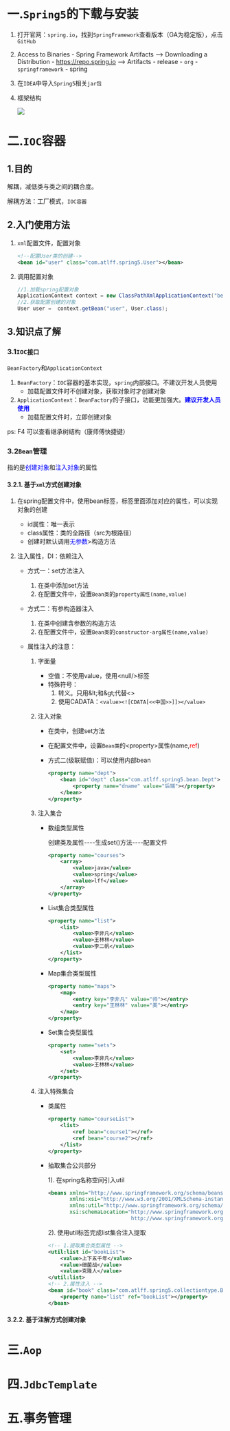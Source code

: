 # 一.`Spring5`的下载与安装

1. 打开官网：`spring.io`，找到`SpringFramework`查看版本（GA为稳定版），点击`GitHub`

2. Access to Binaries - Spring Framework Artifacts --> Downloading a Distribution - https://repo.spring.io --> Artifacts - release - `org` - `springframework` - spring 

3. 在`IDEA`中导入`Spring5`相关`jar包`

4. 框架结构

    ![](https://typora-lff.oss-cn-guangzhou.aliyuncs.com/Spring5%E6%A8%A1%E5%9D%97.bmp)

# 二.`IOC`容器

## 1.目的

解耦，减低类与类之间的耦合度。

解耦方法：工厂模式，`IOC容器`

## 2.入门使用方法

1. `xml`配置文件，配置对象

    ```xml
    <!--配置User类的创建-->
    <bean id="user" class="com.atlff.spring5.User"></bean>
    ```

2. 调用配置对象

    ```java
    //1.加载spring配置对象
    ApplicationContext context = new ClassPathXmlApplicationContext("bean1.xml");
    //2.获取配置创建的对象
    User user =  context.getBean("user", User.class);
    ```

## 3.知识点了解

### 3.1`IOC接口`

`BeanFactory`和`ApplicationContext`

1. `BeanFactory`：`IOC`容器的基本实现，`spring`内部接口。不建议开发人员使用
    - 加载配置文件时不创建对象，获取对象时才创建对象
2. `ApplicationContext`：`BeanFactory`的子接口，功能更加强大。<span style="color:blue;font-weight:bold">建议开发人员使用</span>
    - 加载配置文件时，立即创建对象

ps: F4 可以查看继承树结构（康师傅快捷键）

### 3.2`Bean`管理

指的是<span style="color:blue">创建对象</span>和<span style="color:blue">注入对象</span>的属性

#### 3.2.1. 基于`xml`方式创建对象
1. 在spring配置文件中，使用bean标签，标签里面添加对应的属性，可以实现对象的创建
    - id属性：唯一表示
    - class属性：类的全路径（src为根路径）
    - 创建时默认调用<span style="color:blue">无参数</span>>构造方法
    
2. 注入属性，DI：依赖注入

    - 方式一：set方法注入

        1. 在类中添加set方法
        2. 在配置文件中，设置`Bean类`的`property属性(name,value)`
        
    - 方式二：有参构造器注入
    
      1.  在类中创建含参数的构造方法
      2. 在配置文件中，设置`Bean类`的`constructor-arg属性(name,value)`
      
    - 属性注入的注意：
        1. 字面量
            - 空值：不使用value，使用\<null/\>标签
            - 特殊符号：
                1. 转义。只用\&lt;和\&gt;代替<>
                2. 使用CADATA：`<value><![CDATA[<<中国>>]]></value>`
            
        2. 注入对象
        
            - 在类中，创建set方法
        
            - 在配置文件中，设置`Bean类`的\<property\>属性(name,<span style="color:red;">ref</span>)
        
            - 方式二(级联赋值)：可以使用内部bean
        
                ```xml
                <property name="dept">
                    <bean id="dept" class="com.atlff.spring5.bean.Dept">
                        <property name="dname" value="后端"></property>
                    </bean>
                </property>
                ```
        
        3. 注入集合
        
            - 数组类型属性
        
                创建类及属性----生成set()方法----配置文件
        
                ```xml
                <property name="courses">
                    <array>
                        <value>java</value>
                        <value>spring</value>
                        <value>lff</value>
                    </array>
                </property>
                ```
        
            - List集合类型属性
        
                ```xml
                <property name="list">
                    <list>
                        <value>李非凡</value>
                        <value>王林林</value>
                        <value>李二帆</value>
                    </list>
                </property>
                ```
        
            - Map集合类型属性
        
                ```xml
                <property name="maps">
                    <map>
                        <entry key="李非凡" value="帅"></entry>
                        <entry key="王林林" value="美"></entry>
                    </map>
                </property>
                ```
        
            - Set集合类型属性
        
                ```xml
                <property name="sets">
                    <set>
                        <value>李非凡</value>
                        <value>王林林</value>
                    </set>
                </property>
                ```

        4. 注入特殊集合
        
            - 类属性
        
                ```xml
                <property name="courseList">
                    <list>
                        <ref bean="course1"></ref>
                        <ref bean="course2"></ref>
                    </list>
                </property>
                ```
        
            - 抽取集合公共部分
        
                1). 在spring名称空间引入util
        
                ```xml
                <beans xmlns="http://www.springframework.org/schema/beans"
                       xmlns:xsi="http://www.w3.org/2001/XMLSchema-instance"
                       xmlns:util="http://www.springframework.org/schema/util"
                       xsi:schemaLocation="http://www.springframework.org/schema/beans http://www.springframework.org/schema/beans/spring-beans.xsd
                                           http://www.springframework.org/schema/util http://www.springframework.org/schema/util/spring-util.xsd">
                ```
        
                2). 使用util标签完成list集合注入提取
        
                ```xml
                <!-- 1.提取集合类型属性 -->
                <util:list id="bookList">
                    <value>上下五千年</value>
                    <value>细菌战</value>
                    <value>克隆人</value>
                </util:list>
                <!-- 2.属性注入 -->
                <bean id="book" class="com.atlff.spring5.collectiontype.Book">
                    <property name="list" ref="bookList"></property>
                </bean>
                ```
        
                

#### 3.2.2. 基于注解方式创建对象



















# 三.`Aop`

# 四.`JdbcTemplate`

# 五.事务管理

# 

